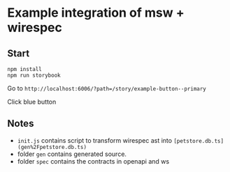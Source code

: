 # Example integration of msw + wirespec

## Start

```
npm install
npm run storybook
```

Go to `http://localhost:6006/?path=/story/example-button--primary`

Click blue button

## Notes

- `init.js` contains script to transform wirespec ast into `[petstore.db.ts](gen%2Fpetstore.db.ts)`
- folder `gen` contains generated source. 
- folder `spec` contains the contracts in openapi and ws
